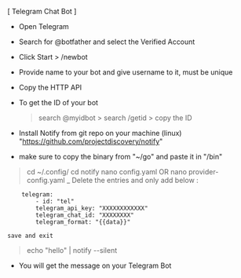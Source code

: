 [ Telegram Chat Bot ]

- Open Telegram
- Search for @botfather and select the Verified Account
- Click Start > /newbot

- Provide name to your bot and give username to it, must be unique

- Copy the HTTP API

- To get the ID of your bot  
	> search @myidbot > search /getid > copy the ID  

- Install Notify from git repo on your machine (linux)
	"https://github.com/projectdiscovery/notify"

- make sure to copy the binary from "~/go" and paste it in "/bin"

> cd ~/.config/ 
> cd notify 
> nano config.yaml OR nano provider-config.yaml
	\_
		Delete the entries and only add below :

		telegram:
  			- id: "tel"
    		telegram_api_key: "XXXXXXXXXXXX"
    		telegram_chat_id: "XXXXXXXX"
    		telegram_format: "{{data}}"

    save and exit

> echo "hello" | notify --silent

- You will get the message on your Telegram Bot
